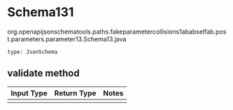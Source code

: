 # Schema131
org.openapijsonschematools.paths.fakeparametercollisions1ababselfab.post.parameters.parameter13.Schema13.java
```
type: JsonSchema
```

## validate method
Input Type | Return Type | Notes
------------ | ------------- | -------------
 |  |
